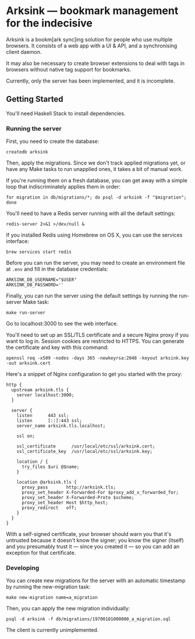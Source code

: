 Arksink — bookmark management for the indecisive
================================================

Arksink is a bookm[ark sync]ing solution for people who use multiple browsers. It consists of a web app with a UI & API, and a synchronising client daemon.

It may also be necessary to create browser extensions to deal with tags in browsers without native tag support for bookmarks.

Currently, only the server has been implemented, and it is incomplete.

## Getting Started

You'll need Haskell Stack to install dependencies.

### Running the server

First, you need to create the database:

```
createdb arksink
```

Then, apply the migrations. Since we don't track applied migrations yet, or have any Make tasks to run unapplied ones, it takes a bit of manual work.

If you're running them on a fresh database, you can get away with a simple loop that indiscriminately applies them in order:

```
for migration in db/migrations/*; do psql -d arksink -f "$migration"; done
```

You'll need to have a Redis server running with all the default settings:

```
redis-server 2>&1 >/dev/null &
```

If you installed Redis using Homebrew on OS X, you can use the services interface:

```
brew services start redis
```

Before you can run the server, you may need to create an environment file at `.env` and fill in the database credentials:

```
ARKSINK_DB_USERNAME="$USER"
ARKSINK_DB_PASSWORD=''
```

Finally, you can run the server using the default settings by running the run-server Make task:

```
make run-server
```

Go to localhost:3000 to see the web interface.

You'll need to set up an SSL/TLS certificate and a secure Nginx proxy if you want to log in. Session cookies are restricted to HTTPS. You can generate the certificate and key with this command:

```
openssl req -x509 -nodes -days 365 -newkeyrsa:2048 -keyout arksink.key -out arksink.cert
```

Here's a snippet of Nginx configuration to get you started with the proxy:

```
http {
  upstream arksink.tls {
    server localhost:3000;
  }

  server {
    listen      443 ssl;
    listen      [::]:443 ssl;
    server_name arksink.tls.localhost;

    ssl on;

    ssl_certificate      /usr/local/etc/ssl/arksink.cert;
    ssl_certificate_key  /usr/local/etc/ssl/arksink.key;

    location / {
      try_files $uri @$name;
    }

    location @arksink.tls {
      proxy_pass       http://arksink.tls;
      proxy_set_header X-Forwarded-For $proxy_add_x_forwarded_for;
      proxy_set_header X-Forwarded-Proto $scheme;
      proxy_set_header Host $http_host;
      proxy_redirect   off;
    }
  }
}
```

With a self-signed certificate, your browser should warn you that it's untrusted because it doesn't know the signer; you know the signer (itself) and you presumably trust it — since you created it — so you can add an exception for that certificate.

### Developing

You can create new migrations for the server with an automatic timestamp by running the new-migration task:

```
make new-migration name=a_migration
```

Then, you can apply the new migration individually:

```
psql -d arksink -f db/migrations/19700101000000_a_migration.sql
```

The client is currently unimplemented.
